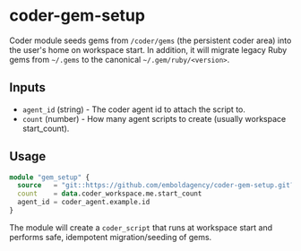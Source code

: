 # coder-gem-setup

Coder module seeds gems from `/coder/gems` (the persistent coder area) into the user's home on workspace start. In addition, it will migrate legacy Ruby gems from `~/.gems` to the canonical `~/.gem/ruby/<version>`.

## Inputs

- `agent_id` (string) - The coder agent id to attach the script to.
- `count` (number) - How many agent scripts to create (usually workspace start_count).

## Usage

```terraform
module "gem_setup" {
  source   = "git::https://github.com/emboldagency/coder-gem-setup.git?ref=v1.0.0"
  count    = data.coder_workspace.me.start_count
  agent_id = coder_agent.example.id
}
```

The module will create a `coder_script` that runs at workspace start and performs safe, idempotent migration/seeding of gems.
